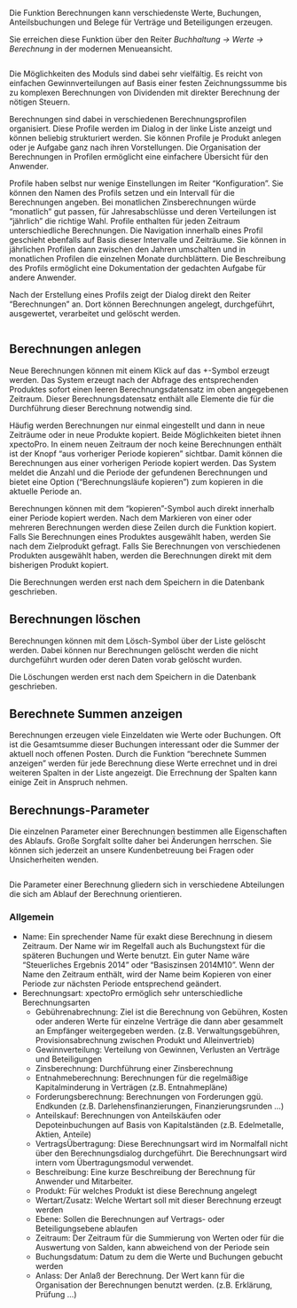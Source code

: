 <html>
<head>
<meta charset="utf-8">
<meta name="viewport" content="width=device-width, initial-scale=1.0">
<title>120_Berechnungen.md</title>
<link rel="stylesheet" href="https://stackedit.io/res-min/themes/base.css" />
<script type="text/javascript" src="https://cdnjs.cloudflare.com/ajax/libs/mathjax/2.7.1/MathJax.js?config=TeX-AMS_HTML"></script>
</head>
<body><div class="container"><p>Die Funktion Berechnungen kann verschiedenste Werte, Buchungen, Anteilsbuchungen und Belege für Verträge und Beteiligungen erzeugen.</p>

Sie erreichen diese Funktion über den Reiter <i>Buchhaltung -> Werte -> Berechnung</i> in der modernen Menueansicht.

<p><img src="http://xpecto.github.io/docs/xpecto/Funktionen/Berechnungen/Berechnung_Menue.png" alt="" title=""></p>


<p>Die Möglichkeiten des Moduls sind dabei sehr vielfältig. Es reicht von einfachen Gewinnverteilungen auf Basis einer festen Zeichnungssumme bis zu komplexen Berechnungen von Dividenden mit direkter Berechnung der nötigen Steuern.</p>

<p>Berechnungen sind dabei in verschiedenen Berechnungsprofilen organisiert. Diese Profile werden im Dialog in der linke Liste anzeigt und können beliebig strukturiert werden. Sie können Profile je Produkt anlegen oder je Aufgabe ganz nach ihren Vorstellungen. Die Organisation der Berechnungen in Profilen ermöglicht eine einfachere Übersicht für den Anwender.</p>

<p>Profile haben selbst nur wenige Einstellungen im Reiter “Konfiguration”. Sie können den Namen des Profils setzen und ein Intervall für die Berechnungen angeben. Bei monatlichen Zinsberechnungen würde “monatlich” gut passen, für Jahresabschlüsse und deren Verteilungen ist “jährlich” die richtige Wahl. Profile enthalten für jeden Zeitraum unterschiedliche Berechnungen. Die Navigation innerhalb eines Profil geschieht ebenfalls auf Basis dieser Intervalle und Zeiträume. Sie können in jährlichen Profilen dann zwischen den Jahren umschalten und in monatlichen Profilen die einzelnen Monate durchblättern. Die Beschreibung des Profils ermöglicht eine Dokumentation der gedachten Aufgabe für andere Anwender.</p>

<p>Nach der Erstellung eines Profils zeigt der Dialog direkt den Reiter “Berechnungen” an. Dort können Berechnungen angelegt, durchgeführt, ausgewertet, verarbeitet und gelöscht werden. </p>

<p><img src="http://xpecto.github.io/docs/xpecto/Funktionen/Berechnungen/Berechnung_Main.png" alt="" title=""></p>

<h2 id="berechnungen-anlegen">Berechnungen anlegen</h2>

<p>Neue Berechnungen können mit einem Klick auf das +-Symbol erzeugt werden. Das System erzeugt nach der Abfrage des entsprechenden Produktes sofort einen leeren Berechnungsdatensatz im oben angegebenen Zeitraum. Dieser Berechnungsdatensatz enthält alle Elemente die für die Durchführung dieser Berechnung notwendig sind.</p>

<p>Häufig werden Berechnungen nur einmal eingestellt und dann in neue Zeiträume oder in neue Produkte kopiert. Beide Möglichkeiten bietet ihnen xpectoPro. In einem neuen Zeitraum der noch keine Berechnungen enthält ist der Knopf “aus vorheriger Periode kopieren” sichtbar. Damit können die Berechnungen aus einer vorherigen Periode kopiert werden. Das System meldet die Anzahl und die Periode der gefundenen Berechnungen und bietet eine Option (“Berechnungsläufe kopieren”) zum kopieren in die aktuelle Periode an.</p>

<p>Berechnungen können mit dem “kopieren”-Symbol auch direkt innerhalb einer Periode kopiert werden. Nach dem Markieren von einer oder mehreren Berechnungen werden diese Zeilen durch die Funktion kopiert. Falls Sie Berechnungen eines Produktes ausgewählt haben, werden Sie nach dem Zielprodukt gefragt. Falls Sie Berechnungen von verschiedenen Produkten ausgewählt haben, werden die Berechnungen direkt mit dem bisherigen Produkt kopiert.</p>

<p>Die Berechnungen werden erst nach dem Speichern in die Datenbank geschrieben.</p>

<h2 id="berechnungen-löschen">Berechnungen löschen</h2>

<p>Berechnungen können mit dem Lösch-Symbol über der Liste gelöscht werden. Dabei können nur Berechnungen gelöscht werden die nicht durchgeführt wurden oder deren Daten vorab gelöscht wurden.</p>

<p>Die Löschungen werden erst nach dem Speichern in die Datenbank geschrieben.</p>

<h2 id="berechnete-summen-anzeigen">Berechnete Summen anzeigen</h2>

<p>Berechnungen erzeugen viele Einzeldaten wie Werte oder Buchungen. Oft ist die Gesamtsumme dieser Buchungen interessant oder die Summer der aktuell noch offenen Posten. Durch die Funktion “berechnete Summen anzeigen” werden für jede Berechnung diese Werte errechnet und in drei weiteren Spalten in der Liste angezeigt. Die Errechnung der Spalten kann einige Zeit in Anspruch nehmen.</p>

<h2 id="berechnungs-parameter">Berechnungs-Parameter</h2>

<p>Die einzelnen Parameter einer Berechnungen bestimmen alle Eigenschaften des Ablaufs. Große Sorgfalt sollte daher bei Änderungen herrschen. Sie können sich jederzeit an unsere Kundenbetreuung bei Fragen oder Unsicherheiten wenden.</p>

<img src="https://xpecto.github.io/docs/xpecto/Funktionen/Berechnungen/Berechnung_Parameter.png" alt="" title="">

<p>Die Parameter einer Berechnung gliedern sich in verschiedene Abteilungen die sich am Ablauf der Berechnung orientieren.</p>

<h3 id="allgemein">Allgemein</h3>

<ul>
<li>Name: Ein sprechender Name für exakt diese Berechnung in diesem Zeitraum. Der Name wir im Regelfall auch als Buchungstext für die späteren Buchungen und Werte benutzt. Ein guter Name wäre “Steuerliches Ergebnis 2014” oder “Basiszinsen 2014M10”. Wenn der Name den Zeitraum enthält, wird der Name beim Kopieren von einer Periode zur nächsten Periode entsprechend geändert.</li>
<li>Berechnungsart: xpectoPro ermöglich sehr unterschiedliche Berechnungsarten <br>
<ul><li>Gebührenabrechnung: Ziel ist die Berechnung von Gebühren, Kosten oder anderen Werte für einzelne Verträge die dann aber gesammelt an Empfänger weitergegeben werden. (z.B. Verwaltungsgebühren, Provisionsabrechnung zwischen Produkt und Alleinvertrieb)</li>
<li>Gewinnverteilung: Verteilung von Gewinnen, Verlusten an Verträge und Beteiligungen</li>
<li>Zinsberechnung: Durchführung einer Zinsberechnung </li>
<li>Entnahmeberechnung: Berechnungen für die regelmäßige Kapitalminderung in Verträgen (z.B. Entnahmepläne)</li>
<li>Forderungsberechnung: Berechnungen von Forderungen ggü. Endkunden (z.B. Darlehensfinanzierungen, Finanzierungsrunden …)</li>
<li>Anteilskauf: Berechnungen von Anteilskäufen oder Depoteinbuchungen auf Basis von Kapitalständen (z.B. Edelmetalle, Aktien, Anteile)</li>
<li>VertragsÜbertragung: Diese Berechnungsart wird im Normalfall nicht über den Berechnungsdialog durchgeführt. Die Berechnungsart wird intern vom Übertragungsmodul verwendet.</li>
<li>Beschreibung: Eine kurze Beschreibung der Berechnung für Anwender und Mitarbeiter.</li>
<li>Produkt: Für welches Produkt ist diese Berechnung angelegt</li>
<li>Wertart/Zusatz: Welche Wertart soll mit dieser Berechnung erzeugt werden</li>
<li>Ebene: Sollen die Berechnungen auf Vertrags- oder Beteiligungsebene ablaufen</li>
<li>Zeitraum: Der Zeitraum für die Summierung von Werten oder für die Auswertung von Salden, kann abweichend von der Periode sein</li>
<li>Buchungsdatum: Datum zu dem die Werte und Buchungen gebucht werden</li>
<li>Anlass: Der Anlaß der Berechnung. Der Wert kann für die Organisation der Berechnungen benutzt werden. (z.B. Erklärung, Prüfung …)</li></ul></li>
</ul>

